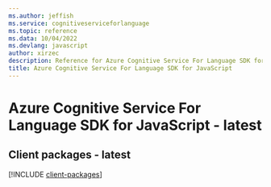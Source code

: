 ```yaml
---
ms.author: jeffish
ms.service: cognitiveserviceforlanguage
ms.topic: reference
ms.data: 10/04/2022
ms.devlang: javascript
author: xirzec
description: Reference for Azure Cognitive Service For Language SDK for JavaScript
title: Azure Cognitive Service For Language SDK for JavaScript
---
```

# Azure Cognitive Service For Language SDK for JavaScript - latest

## Client packages - latest
[!INCLUDE [client-packages](cognitive-service-for-language-client-index.md)]